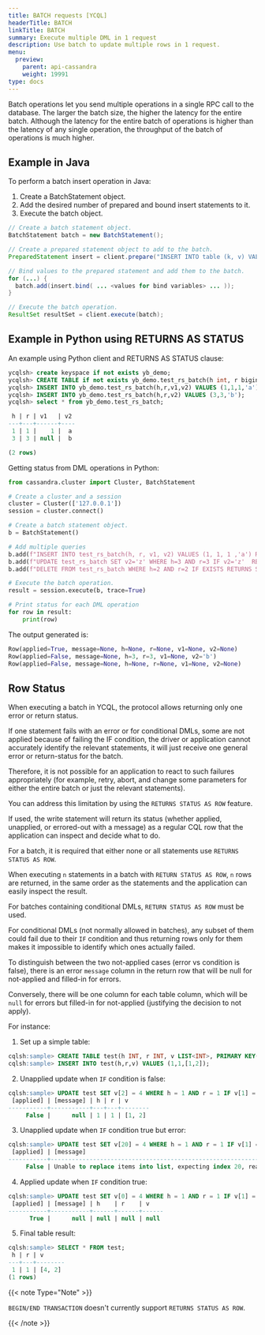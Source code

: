```yaml
---
title: BATCH requests [YCQL]
headerTitle: BATCH
linkTitle: BATCH
summary: Execute multiple DML in 1 request
description: Use batch to update multiple rows in 1 request.
menu:
  preview:
    parent: api-cassandra
    weight: 19991
type: docs
---
```


Batch operations let you send multiple operations in a single RPC call to the database. The larger the batch size,
the higher the latency for the entire batch. Although the latency for the entire batch of operations is higher than the latency of any single operation,
the throughput of the batch of operations is much higher.

## Example in Java

To perform a batch insert operation in Java:

1.  Create a BatchStatement object.
2. Add the desired number of prepared and bound insert statements to it.
3. Execute the batch object.

```java
// Create a batch statement object.
BatchStatement batch = new BatchStatement();

// Create a prepared statement object to add to the batch.
PreparedStatement insert = client.prepare("INSERT INTO table (k, v) VALUES (?, ?)");

// Bind values to the prepared statement and add them to the batch.
for (...) {
  batch.add(insert.bind( ... <values for bind variables> ... ));
}

// Execute the batch operation.
ResultSet resultSet = client.execute(batch);

```
## Example in Python using RETURNS AS STATUS

An example using Python client and RETURNS AS STATUS clause:

```sql
ycqlsh> create keyspace if not exists yb_demo;
ycqlsh> CREATE TABLE if not exists yb_demo.test_rs_batch(h int, r bigint, v1 int, v2 varchar, primary key (h, r));
ycqlsh> INSERT INTO yb_demo.test_rs_batch(h,r,v1,v2) VALUES (1,1,1,'a');
ycqlsh> INSERT INTO yb_demo.test_rs_batch(h,r,v2) VALUES (3,3,'b');
ycqlsh> select * from yb_demo.test_rs_batch;

 h | r | v1   | v2
---+---+------+----
 1 | 1 |    1 |  a
 3 | 3 | null |  b

(2 rows)
```

Getting status from DML operations in Python:

```python
from cassandra.cluster import Cluster, BatchStatement

# Create a cluster and a session
cluster = Cluster(['127.0.0.1'])
session = cluster.connect()

# Create a batch statement object.
b = BatchStatement()

# Add multiple queries
b.add(f"INSERT INTO test_rs_batch(h, r, v1, v2) VALUES (1, 1, 1 ,'a') RETURNS STATUS AS ROW")
b.add(f"UPDATE test_rs_batch SET v2='z' WHERE h=3 AND r=3 IF v2='z'  RETURNS STATUS AS ROW")
b.add(f"DELETE FROM test_rs_batch WHERE h=2 AND r=2 IF EXISTS RETURNS STATUS AS ROW")

# Execute the batch operation.
result = session.execute(b, trace=True)

# Print status for each DML operation
for row in result:
    print(row)
```

The output generated is:

```python
Row(applied=True, message=None, h=None, r=None, v1=None, v2=None)
Row(applied=False, message=None, h=3, r=3, v1=None, v2='b')
Row(applied=False, message=None, h=None, r=None, v1=None, v2=None)
```

## Row Status

When executing a batch in YCQL, the protocol allows returning only one error or return status.

If one statement fails with an error or for conditional DMLs, some are not applied because of failing the IF condition, the driver or application cannot accurately identify the relevant statements, it will just receive one general error or return-status for the batch.

Therefore, it is not possible for an application to react to such failures appropriately (for example, retry, abort,
and change some parameters for either the entire batch or just the relevant statements).

You can address this limitation by using the `RETURNS STATUS AS ROW` feature.


If used, the write statement will return its status (whether applied, unapplied, or errored-out with a message) as a regular CQL row that the application can inspect and decide what to do.

For a batch, it is required that either none or all statements use `RETURNS STATUS AS ROW`.


When executing `n` statements in a batch with `RETURN STATUS AS ROW`, `n` rows are returned, in the same order as the statements and the application can easily inspect the result.

For batches containing conditional DMLs, `RETURN STATUS AS ROW` must be used.

For conditional DMLs (not normally allowed in batches), any subset of them could fail due to
their `IF` condition and thus returning rows only for them makes it impossible to identify which ones actually failed.

To distinguish between the two not-applied cases (error vs condition is false), there is an error `message` column in the return row that will be null for not-applied and filled-in for errors.

Conversely, there will be one column for each table column, which will be `null` for errors but filled-in for not-applied (justifying the decision to not apply).

For instance:

1. Set up a simple table:
```sql
cqlsh:sample> CREATE TABLE test(h INT, r INT, v LIST<INT>, PRIMARY KEY(h,r)) WITH transactions={'enabled': true};
cqlsh:sample> INSERT INTO test(h,r,v) VALUES (1,1,[1,2]);
```

2. Unapplied update when `IF` condition is false:
```sql
cqlsh:sample> UPDATE test SET v[2] = 4 WHERE h = 1 AND r = 1 IF v[1] = 3 RETURNS STATUS AS ROW;
 [applied] | [message] | h | r | v
-----------+-----------+---+---+--------
     False |      null | 1 | 1 | [1, 2]
```

3. Unapplied update when `IF` condition true but error:
```sql
cqlsh:sample> UPDATE test SET v[20] = 4 WHERE h = 1 AND r = 1 IF v[1] = 2 RETURNS STATUS AS ROW;
 [applied] | [message]                                                                              | h    | r    | v
-----------+----------------------------------------------------------------------------------------+------+------+------
     False | Unable to replace items into list, expecting index 20, reached end of list with size 2 | null | null | null
```
4. Applied update when `IF` condition true:
```sql
cqlsh:sample> UPDATE test SET v[0] = 4 WHERE h = 1 AND r = 1 IF v[1] = 2 RETURNS STATUS AS ROW;
 [applied] | [message] | h    | r    | v
-----------+-----------+------+------+------
      True |      null | null | null | null
```
5. Final table result:
```sql
cqlsh:sample> SELECT * FROM test;
 h | r | v
---+---+--------
 1 | 1 | [4, 2]
(1 rows)
```

{{< note Type="Note" >}}

`BEGIN/END TRANSACTION` doesn't currently support `RETURNS STATUS AS ROW`.

{{< /note >}}

